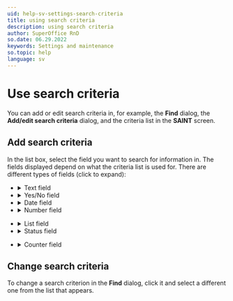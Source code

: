 ```yaml
---
uid: help-sv-settings-search-criteria
title: using search criteria
description: using search criteria
author: SuperOffice RnD
so.date: 06.29.2022
keywords: Settings and maintenance
so.topic: help
language: sv
---
```


# Use search criteria

You can add or edit search criteria in, for example, the **Find** dialog, the **Add/edit search criteria** dialog, and the criteria list in the **SAINT** screen.

## Add search criteria

In the list box, select the field you want to search for information in. The fields displayed depend on what the criteria list is used for. There are different types of fields (click to expand):

* <details><summary>Text field</summary>

    If the field you are searching in is a text field, for example, a name field, the search is made on text or numbers you enter. The list that is displayed may contain the following options:

    [!include[Search criteria](../../../learn/includes/list-search-criteria.md)]

    Select one of these options and then enter the search criteria in the appropriate text field.

    </details>

* <details><summary>Yes/No field</summary>

    If the field you are searching in is a Yes/No field, two option buttons are displayed. You can choose between **Yes** and **No**.

    </details>

* <details><summary>Date field</summary>

    If the field you are searching in is a date field, a list box with the following options may be displayed:

    [!include[Search criteria](../../../learn/includes/list-date-criteria.md)]

    Select the option you require and then enter the required date in the date field, or select a date in the calendar that appears when you click the arrow button ![icon][img3] to the right of the date field.

    </details>

* <details><summary>Number field</summary>

    If the field you are searching in contains numerical values, a list box with the following options is displayed:

    [!include[Search criteria](../../../learn/includes/table-number-criteria.md)]

    Select the required option and enter the required numerical value in the text field.

</details>

* <details><summary>List field</summary>

    If the field you are searching in is a field containing lists, a dialog appears with several fields that vary depending on the type of values involved. But all have a list box, where you will find, for example, the following options:

  * Is one of
  * Is not one of
  * Contains
  * Equals
  * Does not equal

    The list box can also contain user-defined values. Select the required option.

    Under the list box are two panes. In the left pane are values you can select from, and in the right pane are values you are adding.

    **To add a value:**

    Select the required value(s) in the pane on the left, and click the right arrow ( ![icon][img1] ). The selected value(s) are displayed under **Selected values** in the pane on the right.

    To remove a value:

    Select the required value(s) in the pane on the right, and click the left arrow ( ![icon][img2] ).

    **To add all values:**

    Click **Select all** ( ![icon][img4] ) at the bottom of the left-hand pane, and then click the right arrow ( ![icon][img1] ). The values are displayed under **Selected values** in the pane on the right.

    **To remove all selected values:**

    Click **Select all** ( ![icon][img4] ) at the bottom of the right-hand pane, and then click the left arrow ( ![icon][img2] ). All the selected values are removed.

  </details>

* <details><summary>Status field</summary>

    > [!NOTE]
    > This option does not apply to status monitors.

    If the field you are searching in is a status field, select the required status.

    A status field may be displayed with two different icons:

    ![icon][img5] (updated) – the status is updated.

    ![icon][img6] (not updated) – the status is not updated, but can still be used in the search. A search on statuses that are not updated will however return data that are not updated. The status should be regenerated in Settings and maintenance before it is used in a search.

  * Status fields are relevant only if you have purchased a licence for and have enabled status monitors.

</details>

* <details><summary>Counter field</summary>

    Counters can be, for example, the number of sales in a period or the date of the last completed sale.

    <details><summary>Click here to see some examples of statuses.</summary>

    [!include[Examples](../../../learn/includes/status-examples.md)]

    </details>

    Each counter field may be shown with two different icons, depending on if the counter values are updated.

    | Entity | Updated | Not updated* |
    | Company | ![icon][img7] | ![icon][img10] |
    | Project | ![icon][img8] | ![icon][img9] |

    \*the counter values are not updated, but can still be used in the search. A search on counter values that are not updated will however return data that are not updated. The counter values should be regenerated in Settings and maintenance before they are used in a search.

  * Counter values are relevant only if you have purchased a licence for and have enabled status monitors.

    Under **Field** you will find one or more of these options, depending on if you choose a counter field for sales or activities:

    **SAINT type**: Here you choose the activity type you want to search for.
    **With status**: Here you choose the status of the sale you want to search for.
    **Direction**: Here you can choose if the activity is incoming or outgoing.
    **Amount class**: Here you choose the sale's amount class. See [Sale - Amount class][1].
    **Intention**: Here you choose the intention of the activity.

    Depending on what you have selected above, a list box for a date field or a number field is displayed. Select the required option and enter the required numerical value or date in the text field.

## Change search criteria

To change a search criterion in the **Find** dialog, click it and select a different one from the list that appears.

<!-- Referenced links -->
[1]: ../../lists/learn/sale-amount-class.md

<!-- Referenced images -->
[img1]: ../../../../media/icons/arrow-right.png
[img2]: ../../../../media/icons/arrow-left.png
[img3]: ../../../../../common/icons/dropdown-icon.png
[img4]: ../../../../media/icons/select-all.png
[img5]: ../../../../media/icons/admin/status-active.bmp
[img6]: ../../../../media/icons/admin/status-inactive.bmp
[img7]: ../../../../media/icons/admin/saint-counter-company.bmp
[img8]: ../../../../media/icons/admin/saint-counter-project.bmp
[img9]: ../../../../media/icons/admin/saint-counter-project-dis.bmp
[img10]: ../../../../media/icons/admin/saint-counter-company-dis.bmp

